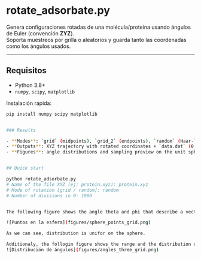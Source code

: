 # rotate_adsorbate.py

Genera configuraciones rotadas de una molécula/proteína usando ángulos de Euler (convención **ZYZ**).  
Soporta muestreos por grilla o aleatorios y guarda tanto las coordenadas como los ángulos usados.

---

## Requisitos

- Python 3.8+
- `numpy`, `scipy`, `matplotlib`

Instalación rápida:
```bash
pip install numpy scipy matplotlib


### Results

- **Modes**: `grid` (midpoints), `grid_2` (endpoints), `random` (Haar-like)
- **Outputs**: XYZ trajectory with rotated coordinates + `data.dat` (θ, φ, ψ)
- **Figures**: angle distributions and sampling preview on the unit sphere


## Quick start

python rotate_adsorbate.py
# Name of the file XYZ (ej: protein.xyz): protein.xyz
# Mode of rotation [grid / random]: random
# Number of divisions in θ: 1000


The following figure shows the angle theta and phi that describe a vector on the surface of an sphere.

![Puntos en la esfera](figures/sphere_points_grid.png)

As we can see, distribution is unifor on the sphere.

Additionaly, the follogin figure shows the range and the distribution of the three angles sampled.
![Distribución de ángulos](figures/angles_three_grid.png)

